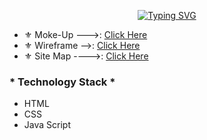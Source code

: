 <div align="center"> 
  
[![Typing SVG](https://readme-typing-svg.herokuapp.com?font=poppins&size=25&duration=4000&color=6bf616&background=EB00FF00&center=true&vCenter=true&width=600&lines=--Portfolio--;--Portfolio--;--Portfolio--;--Portfolio--;--Portfolio--;--Portfolio--)](https://git.io/typing-svg)
</div>

- ⚜ Moke-Up --->: [Click Here](https://www.figma.com/file/ffQ5q5YVc6XALaeVmwrlFW/Awesome-slide?node-id=0%3A1&t=F83BfRCDOESkPq8O-0)
- ⚜ Wireframe -->: [Click Here](https://drive.google.com/file/d/1v5NdHPj3y0wTf7-El1vj7R3PFnjUkCIt/view?usp=sharing)
- ⚜ Site Map  ---->: [Click Here](https://www.gloomaps.com/3hgZYphaN3)


<H3> * Technology Stack *</H3>
<ul>
<li> HTML</li>
<li> CSS</li>
<li> Java Script</li>
  
</ul>
